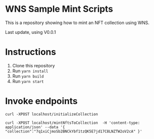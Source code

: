 # WNS Sample Mint Scripts

This is a repository showing how to mint an NFT collection using WNS.

Last update, using V0.0.1

# Instructions

1. Clone this repository
2. Run `yarn install`
3. Run `yarn build`
3. Run `yarn start`

# Invoke endpoints

```shell
curl -XPOST localhost/initializeCollection
```

```shell
curl -XPOST localhost/mintNftsToCollection  -H 'content-type: application/json' --data '{ "collection":"7q1xiCjmoSb2BNCkYbf1tzQK5E7jd17C8LNZTW2oV2cA" }'
```


